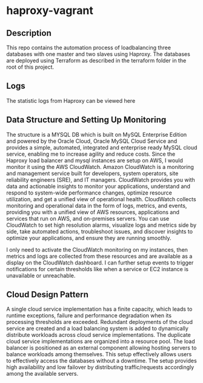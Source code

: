 # haproxy-vagrant

## Description
This repo contains the automation process of loadbalancing three databases with one master and two slaves using Haproxy.
The databases are deployed using Terraform as described in the terraform folder in the root of this project.

## Logs
The statistic logs from Haproxy can be viewed here

## Data Structure and Setting Up Monitoring

The structure is a MYSQL DB which is built on MySQL Enterprise Edition and powered by the Oracle Cloud, Oracle MySQL Cloud Service  and provides a simple, automated, integrated and enterprise ready MySQL cloud service, enabling me to increase agility and reduce costs. 
Since the Haproxy load balancer and mysql instances are setup on AWS, I would monitor it using the AWS CloudWatch. Amazon CloudWatch is a monitoring and management service built for developers, system operators, site reliability engineers (SRE), and IT managers. CloudWatch provides you with data and actionable insights to monitor your applications, understand and respond to system-wide performance changes, optimize resource utilization, and get a unified view of operational health. CloudWatch collects monitoring and operational data in the form of logs, metrics, and events, providing you with a unified view of AWS resources, applications and services that run on AWS, and on-premises servers. You can use CloudWatch to set high resolution alarms, visualize logs and metrics side by side, take automated actions, troubleshoot issues, and discover insights to optimize your applications, and ensure they are running smoothly.

I only need to activate the CloudWatch monitoring on my instances, then metrics and logs are collected from these resources and are available as a display on the CloudWatch dashboard. I can further setup events to trigger notifications for certain thresholds like when a service or EC2 instance is unavailable or unreachable.

## Cloud Design Pattern

A single cloud service implementation has a finite capacity, which leads to runtime exceptions, failure and performance degradation when its processing thresholds are exceeded. Redundant deployments of the cloud service are created and a load balancing system is added to dynamically distribute workloads across cloud service implementations.
The duplicate cloud service implementations are organized into a resource pool. The load balancer is positioned as an external component allowing hosting servers to balance workloads among themselves.
This setup effectively allows users to effectively access the databases without a downtime. The setup provides high availability and low failover by distributing traffic/requests accordingly among the available servers.

